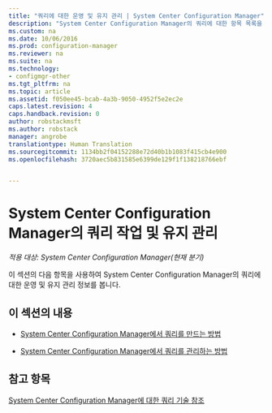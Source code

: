 ```yaml
---
title: "쿼리에 대한 운영 및 유지 관리 | System Center Configuration Manager"
description: "System Center Configuration Manager의 쿼리에 대한 항목 목록을 참조하세요. 운영 및 유지 관리에 중점을 둡니다."
ms.custom: na
ms.date: 10/06/2016
ms.prod: configuration-manager
ms.reviewer: na
ms.suite: na
ms.technology:
- configmgr-other
ms.tgt_pltfrm: na
ms.topic: article
ms.assetid: f050ee45-bcab-4a3b-9050-4952f5e2ec2e
caps.latest.revision: 4
caps.handback.revision: 0
author: robstackmsft
ms.author: robstack
manager: angrobe
translationtype: Human Translation
ms.sourcegitcommit: 1134bb2f04152288e72d40b1b1083f415cb4e900
ms.openlocfilehash: 3720aec5b831585e6399de129f1f138218766ebf


---
```

# <a name="operations-and-maintenance-for-queries-in-system-center-configuration-manager"></a>System Center Configuration Manager의 쿼리 작업 및 유지 관리

*적용 대상: System Center Configuration Manager(현재 분기)*

이 섹션의 다음 항목을 사용하여 System Center Configuration Manager의 쿼리에 대한 운영 및 유지 관리 정보를 봅니다.  

## <a name="in-this-section"></a>이 섹션의 내용  

-   [System Center Configuration Manager에서 쿼리를 만드는 방법](../../../core/servers/manage/create-queries.md)  

-   [System Center Configuration Manager에서 쿼리를 관리하는 방법](../../../core/servers/manage/manage-queries.md)  

## <a name="see-also"></a>참고 항목  
 [System Center Configuration Manager에 대한 쿼리 기술 참조](../../../core/servers/manage/queries-technical-reference.md)



<!--HONumber=Nov16_HO1-->


